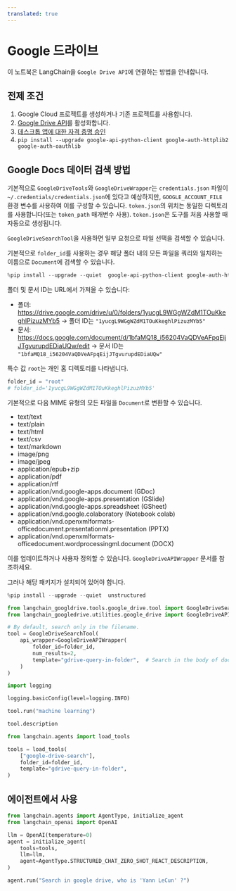 ```yaml
---
translated: true
---
```


# Google 드라이브

이 노트북은 LangChain을 `Google Drive API`에 연결하는 방법을 안내합니다.

## 전제 조건

1. Google Cloud 프로젝트를 생성하거나 기존 프로젝트를 사용합니다.
1. [Google Drive API](https://console.cloud.google.com/flows/enableapi?apiid=drive.googleapis.com)를 활성화합니다.
1. [데스크톱 앱에 대한 자격 증명 승인](https://developers.google.com/drive/api/quickstart/python#authorize_credentials_for_a_desktop_application)
1. `pip install --upgrade google-api-python-client google-auth-httplib2 google-auth-oauthlib`

## Google Docs 데이터 검색 방법

기본적으로 `GoogleDriveTools`와 `GoogleDriveWrapper`는 `credentials.json` 파일이 `~/.credentials/credentials.json`에 있다고 예상하지만, `GOOGLE_ACCOUNT_FILE` 환경 변수를 사용하여 이를 구성할 수 있습니다.
`token.json`의 위치는 동일한 디렉토리를 사용합니다(또는 `token_path` 매개변수 사용). `token.json`은 도구를 처음 사용할 때 자동으로 생성됩니다.

`GoogleDriveSearchTool`을 사용하면 일부 요청으로 파일 선택을 검색할 수 있습니다.

기본적으로 `folder_id`를 사용하는 경우 해당 폴더 내의 모든 파일을 쿼리와 일치하는 이름으로 `Document`에 검색할 수 있습니다.

```python
%pip install --upgrade --quiet  google-api-python-client google-auth-httplib2 google-auth-oauthlib
```

폴더 및 문서 ID는 URL에서 가져올 수 있습니다:

* 폴더: https://drive.google.com/drive/u/0/folders/1yucgL9WGgWZdM1TOuKkeghlPizuzMYb5 -> 폴더 ID는 `"1yucgL9WGgWZdM1TOuKkeghlPizuzMYb5"`
* 문서: https://docs.google.com/document/d/1bfaMQ18_i56204VaQDVeAFpqEijJTgvurupdEDiaUQw/edit -> 문서 ID는 `"1bfaMQ18_i56204VaQDVeAFpqEijJTgvurupdEDiaUQw"`

특수 값 `root`는 개인 홈 디렉토리를 나타냅니다.

```python
folder_id = "root"
# folder_id='1yucgL9WGgWZdM1TOuKkeghlPizuzMYb5'
```

기본적으로 다음 MIME 유형의 모든 파일을 `Document`로 변환할 수 있습니다.
- text/text
- text/plain
- text/html
- text/csv
- text/markdown
- image/png
- image/jpeg
- application/epub+zip
- application/pdf
- application/rtf
- application/vnd.google-apps.document (GDoc)
- application/vnd.google-apps.presentation (GSlide)
- application/vnd.google-apps.spreadsheet (GSheet)
- application/vnd.google.colaboratory (Notebook colab)
- application/vnd.openxmlformats-officedocument.presentationml.presentation (PPTX)
- application/vnd.openxmlformats-officedocument.wordprocessingml.document (DOCX)

이를 업데이트하거나 사용자 정의할 수 있습니다. `GoogleDriveAPIWrapper` 문서를 참조하세요.

그러나 해당 패키지가 설치되어 있어야 합니다.

```python
%pip install --upgrade --quiet  unstructured
```

```python
from langchain_googldrive.tools.google_drive.tool import GoogleDriveSearchTool
from langchain_googledrive.utilities.google_drive import GoogleDriveAPIWrapper

# By default, search only in the filename.
tool = GoogleDriveSearchTool(
    api_wrapper=GoogleDriveAPIWrapper(
        folder_id=folder_id,
        num_results=2,
        template="gdrive-query-in-folder",  # Search in the body of documents
    )
)
```

```python
import logging

logging.basicConfig(level=logging.INFO)
```

```python
tool.run("machine learning")
```

```python
tool.description
```

```python
from langchain.agents import load_tools

tools = load_tools(
    ["google-drive-search"],
    folder_id=folder_id,
    template="gdrive-query-in-folder",
)
```

## 에이전트에서 사용

```python
from langchain.agents import AgentType, initialize_agent
from langchain_openai import OpenAI

llm = OpenAI(temperature=0)
agent = initialize_agent(
    tools=tools,
    llm=llm,
    agent=AgentType.STRUCTURED_CHAT_ZERO_SHOT_REACT_DESCRIPTION,
)
```

```python
agent.run("Search in google drive, who is 'Yann LeCun' ?")
```
